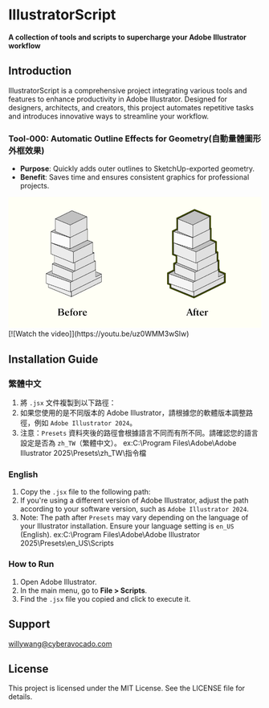 # IllustratorScript
**A collection of tools and scripts to supercharge your Adobe Illustrator workflow**

## Introduction
IllustratorScript is a comprehensive project integrating various tools and features to enhance productivity in Adobe Illustrator. Designed for designers, architects, and creators, this project automates repetitive tasks and introduces innovative ways to streamline your workflow.

### Tool-000: Automatic Outline Effects for Geometry(自動量體圖形外框效果)
- **Purpose**: Quickly adds outer outlines to SketchUp-exported geometry.
- **Benefit**: Saves time and ensures consistent graphics for professional projects.
 <img alt="Shows an illustrated sun in light mode and a moon with stars in dark mode." src="./github_page/AutomaticOutlineEffects4Geometry.jpg">
[![Watch the video]](https://youtu.be/uz0WMM3wSlw)





## Installation Guide
### 繁體中文
1. 將 `.jsx` 文件複製到以下路徑： 
2. 如果您使用的是不同版本的 Adobe Illustrator，請根據您的軟體版本調整路徑，例如 `Adobe Illustrator 2024`。
3. 注意：`Presets` 資料夾後的路徑會根據語言不同而有所不同。請確認您的語言設定是否為 `zh_TW`（繁體中文）。
ex:C:\Program Files\Adobe\Adobe Illustrator 2025\Presets\zh_TW\指令檔


### English
1. Copy the `.jsx` file to the following path:  
2. If you're using a different version of Adobe Illustrator, adjust the path according to your software version, such as `Adobe Illustrator 2024`.
3. Note: The path after `Presets` may vary depending on the language of your Illustrator installation. Ensure your language setting is `en_US` (English).
ex:C:\Program Files\Adobe\Adobe Illustrator 2025\Presets\en_US\Scripts


### How to Run
1. Open Adobe Illustrator.
2. In the main menu, go to **File > Scripts**.
3. Find the `.jsx` file you copied and click to execute it.


## Support
willywang@cyberavocado.com



## License
This project is licensed under the MIT License. See the LICENSE file for details.
